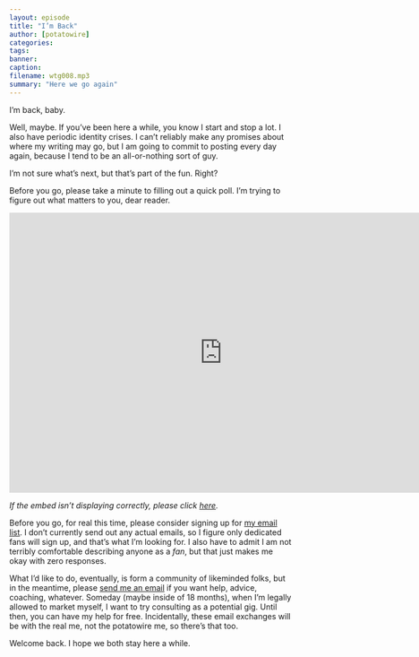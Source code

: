 ```yaml
---
layout: episode
title: "I’m Back"
author: [potatowire]
categories: 
tags: 
banner: 
caption: 
filename: wtg008.mp3
summary: "Here we go again"
---
```


I’m back, baby. 

Well, maybe. If you’ve been here a while, you know I start and stop a lot. I also have periodic identity crises. I can’t reliably make any promises about where my writing may go, but I am going to commit to posting every day again, because I tend to be an all-or-nothing sort of guy. 

I’m not sure what’s next, but that’s part of the fun. Right?

Before you go, please take a minute to filling out a quick poll. I’m trying to figure out what matters to you, dear reader. 

<iframe src="https://docs.google.com/forms/d/e/1FAIpQLSeiJGU2ctaIXvSS5h9ziU7KKgwHJMLEyZs6WCnjsYKUHeNRiA/viewform?embedded=true" width="760" height="500" frameborder="0" marginheight="0" marginwidth="0">Loading...</iframe>

*If the embed isn’t displaying correctly, please click [here][1].*

Before you go, for real this time, please consider signing up for [my email list][2]. I don’t currently send out any actual emails, so I figure only dedicated fans will sign up, and that’s what I’m looking for. I also have to admit I am not terribly comfortable describing anyone as a *fan*, but that just makes me okay with zero responses.

What I’d like to do, eventually, is form a community of likeminded folks, but in the meantime, please [send me an email][3] if you want help, advice, coaching, whatever. Someday (maybe inside of 18 months), when I’m legally allowed to market myself, I want to try consulting as a potential gig. Until then, you can have my help for free. Incidentally, these email exchanges will be with the real me, not the potatowire me, so there’s that too.

Welcome back. I hope we both stay here a while.

[1]:	https://docs.google.com/forms/d/e/1FAIpQLSeiJGU2ctaIXvSS5h9ziU7KKgwHJMLEyZs6WCnjsYKUHeNRiA/viewform?usp=sf_link
[2]:	https://with.thegra.in/newsletter
[3]:	mailto:help@potatowire.com
